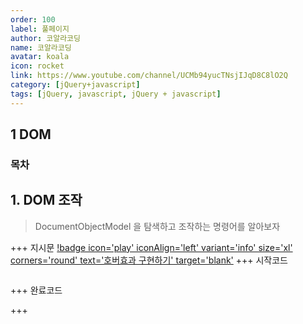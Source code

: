 ```yaml
---
order: 100
label: 풀페이지
author: 코알라코딩
name: 코알라코딩
avatar: koala
icon: rocket
link: https://www.youtube.com/channel/UCMb94yucTNsjIJqD8C8lO2Q
category: [jQuery+javascript]
tags: [jQuery, javascript, jQuery + javascript]
---
```


## 1 DOM <!-- omit in toc -->

### 목차 <!-- omit in toc -->

## 1. DOM 조작

> DocumentObjectModel 을 탐색하고 조작하는 명령어를 알아보자

+++ 지시문
[!badge icon='play' iconAlign='left' variant='info' size='xl' corners='round' text='호버효과 구현하기' target='blank'](./script/event-5.html)
+++ 시작코드

```js # This is Tab 1

```

+++ 완료코드

+++
